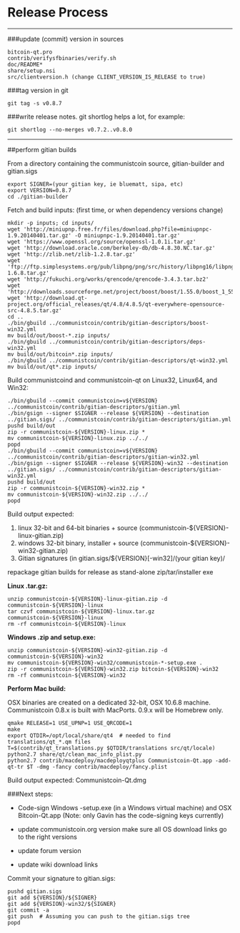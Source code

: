 Release Process
====================

* * *

###update (commit) version in sources


	bitcoin-qt.pro
	contrib/verifysfbinaries/verify.sh
	doc/README*
	share/setup.nsi
	src/clientversion.h (change CLIENT_VERSION_IS_RELEASE to true)

###tag version in git

	git tag -s v0.8.7

###write release notes. git shortlog helps a lot, for example:

	git shortlog --no-merges v0.7.2..v0.8.0

* * *

##perform gitian builds

 From a directory containing the communistcoin source, gitian-builder and gitian.sigs
  
	export SIGNER=(your gitian key, ie bluematt, sipa, etc)
	export VERSION=0.8.7
	cd ./gitian-builder

 Fetch and build inputs: (first time, or when dependency versions change)

	mkdir -p inputs; cd inputs/
	wget 'http://miniupnp.free.fr/files/download.php?file=miniupnpc-1.9.20140401.tar.gz' -O miniupnpc-1.9.20140401.tar.gz'
	wget 'https://www.openssl.org/source/openssl-1.0.1i.tar.gz'
	wget 'http://download.oracle.com/berkeley-db/db-4.8.30.NC.tar.gz'
	wget 'http://zlib.net/zlib-1.2.8.tar.gz'
	wget 'ftp://ftp.simplesystems.org/pub/libpng/png/src/history/libpng16/libpng-1.6.8.tar.gz'
	wget 'http://fukuchi.org/works/qrencode/qrencode-3.4.3.tar.bz2'
	wget 'http://downloads.sourceforge.net/project/boost/boost/1.55.0/boost_1_55_0.tar.bz2'
	wget 'http://download.qt-project.org/official_releases/qt/4.8/4.8.5/qt-everywhere-opensource-src-4.8.5.tar.gz'
	cd ..
	./bin/gbuild ../communistcoin/contrib/gitian-descriptors/boost-win32.yml
	mv build/out/boost-*.zip inputs/
	./bin/gbuild ../communistcoin/contrib/gitian-descriptors/deps-win32.yml
	mv build/out/bitcoin*.zip inputs/
	./bin/gbuild ../communistcoin/contrib/gitian-descriptors/qt-win32.yml
	mv build/out/qt*.zip inputs/

 Build communistcoind and communistcoin-qt on Linux32, Linux64, and Win32:
  
	./bin/gbuild --commit communistcoin=v${VERSION} ../communistcoin/contrib/gitian-descriptors/gitian.yml
	./bin/gsign --signer $SIGNER --release ${VERSION} --destination ../gitian.sigs/ ../communistcoin/contrib/gitian-descriptors/gitian.yml
	pushd build/out
	zip -r communistcoin-${VERSION}-linux.zip *
	mv communistcoin-${VERSION}-linux.zip ../../
	popd
	./bin/gbuild --commit communistcoin=v${VERSION} ../communistcoin/contrib/gitian-descriptors/gitian-win32.yml
	./bin/gsign --signer $SIGNER --release ${VERSION}-win32 --destination ../gitian.sigs/ ../communistcoin/contrib/gitian-descriptors/gitian-win32.yml
	pushd build/out
	zip -r communistcoin-${VERSION}-win32.zip *
	mv communistcoin-${VERSION}-win32.zip ../../
	popd

  Build output expected:

  1. linux 32-bit and 64-bit binaries + source (communistcoin-${VERSION}-linux-gitian.zip)
  2. windows 32-bit binary, installer + source (communistcoin-${VERSION}-win32-gitian.zip)
  3. Gitian signatures (in gitian.sigs/${VERSION}[-win32]/(your gitian key)/

repackage gitian builds for release as stand-alone zip/tar/installer exe

**Linux .tar.gz:**

	unzip communistcoin-${VERSION}-linux-gitian.zip -d communistcoin-${VERSION}-linux
	tar czvf communistcoin-${VERSION}-linux.tar.gz communistcoin-${VERSION}-linux
	rm -rf communistcoin-${VERSION}-linux

**Windows .zip and setup.exe:**

	unzip communistcoin-${VERSION}-win32-gitian.zip -d communistcoin-${VERSION}-win32
	mv communistcoin-${VERSION}-win32/communistcoin-*-setup.exe .
	zip -r communistcoin-${VERSION}-win32.zip bitcoin-${VERSION}-win32
	rm -rf communistcoin-${VERSION}-win32

**Perform Mac build:**

  OSX binaries are created on a dedicated 32-bit, OSX 10.6.8 machine.
  Communistcoin 0.8.x is built with MacPorts.  0.9.x will be Homebrew only.

	qmake RELEASE=1 USE_UPNP=1 USE_QRCODE=1
	make
	export QTDIR=/opt/local/share/qt4  # needed to find translations/qt_*.qm files
	T=$(contrib/qt_translations.py $QTDIR/translations src/qt/locale)
	python2.7 share/qt/clean_mac_info_plist.py
	python2.7 contrib/macdeploy/macdeployqtplus Communistcoin-Qt.app -add-qt-tr $T -dmg -fancy contrib/macdeploy/fancy.plist

 Build output expected: Communistcoin-Qt.dmg

###Next steps:

* Code-sign Windows -setup.exe (in a Windows virtual machine) and
  OSX Bitcoin-Qt.app (Note: only Gavin has the code-signing keys currently)

* update communistcoin.org version
  make sure all OS download links go to the right versions

* update forum version

* update wiki download links

Commit your signature to gitian.sigs:

	pushd gitian.sigs
	git add ${VERSION}/${SIGNER}
	git add ${VERSION}-win32/${SIGNER}
	git commit -a
	git push  # Assuming you can push to the gitian.sigs tree
	popd

